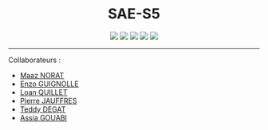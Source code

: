 <div align="center">
  <h1>SAE-S5</h1>
  <a href="https://fr.wikipedia.org/wiki/Hypertext_Markup_Language"><img src="https://img.shields.io/badge/HTML-E34F26?style=for-the-badge&logo=html5&logoColor=white"/></a>
  <a href="https://fr.wikipedia.org/wiki/Feuilles_de_style_en_cascade"><img src="https://img.shields.io/badge/CSS-1572B6?style=for-the-badge&logo=css3&logoColor=white"/></a>
  <a href="https://fr.wikipedia.org/wiki/php"><img src="https://img.shields.io/badge/PHP%20-7F00FF?style=for-the-badge&logo=php&logoColor=white"/></a>
  <a href="https://fr.wikipedia.org/wiki/Python_(Language)"><img src="https://img.shields.io/badge/Python%20-98FB9?style=for-the-badge&logo=python&logoColor=white"/></a>
  <a href="https://fr.wikipedia.org/wiki/JavaScript"><img src="https://img.shields.io/badge/Java Script%20-FFA500?style=for-the-badge&logo=JavaScript&logoColor=white"/></a>
</div>

---
Collaborateurs :
- [Maaz NORAT](https://github.com/FleedDev)
- [Enzo GUIGNOLLE](https://github.com/Enzo-Guignolle)
- [Loan QUILLET](https://github.com/Blakeline-was-taken)
- [Pierre JAUFFRES](https://github.com/octogenarian78)
- [Teddy DEGAT](https://github.com/TeddyDgt)
- [Assia GOUABI](https://github.com/GouAssia)
